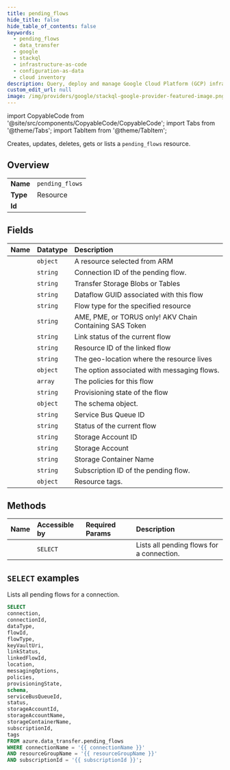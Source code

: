 ```yaml
---
title: pending_flows
hide_title: false
hide_table_of_contents: false
keywords:
  - pending_flows
  - data_transfer
  - google
  - stackql
  - infrastructure-as-code
  - configuration-as-data
  - cloud inventory
description: Query, deploy and manage Google Cloud Platform (GCP) infrastructure and resources using SQL
custom_edit_url: null
image: /img/providers/google/stackql-google-provider-featured-image.png
---
```


import CopyableCode from '@site/src/components/CopyableCode/CopyableCode';
import Tabs from '@theme/Tabs';
import TabItem from '@theme/TabItem';

Creates, updates, deletes, gets or lists a <code>pending_flows</code> resource.

## Overview
<table><tbody>
<tr><td><b>Name</b></td><td><code>pending_flows</code></td></tr>
<tr><td><b>Type</b></td><td>Resource</td></tr>
<tr><td><b>Id</b></td><td><CopyableCode code="azure.data_transfer.pending_flows" /></td></tr>
</tbody></table>

## Fields
| Name | Datatype | Description |
|:-----|:---------|:------------|
| <CopyableCode code="connection" /> | `object` | A resource selected from ARM |
| <CopyableCode code="connectionId" /> | `string` | Connection ID of the pending flow. |
| <CopyableCode code="dataType" /> | `string` | Transfer Storage Blobs or Tables |
| <CopyableCode code="flowId" /> | `string` | Dataflow GUID associated with this flow |
| <CopyableCode code="flowType" /> | `string` | Flow type for the specified resource |
| <CopyableCode code="keyVaultUri" /> | `string` | AME, PME, or TORUS only! AKV Chain Containing SAS Token |
| <CopyableCode code="linkStatus" /> | `string` | Link status of the current flow |
| <CopyableCode code="linkedFlowId" /> | `string` | Resource ID of the linked flow |
| <CopyableCode code="location" /> | `string` | The geo-location where the resource lives |
| <CopyableCode code="messagingOptions" /> | `object` | The option associated with messaging flows. |
| <CopyableCode code="policies" /> | `array` | The policies for this flow |
| <CopyableCode code="provisioningState" /> | `string` | Provisioning state of the flow |
| <CopyableCode code="schema" /> | `object` | The schema object. |
| <CopyableCode code="serviceBusQueueId" /> | `string` | Service Bus Queue ID |
| <CopyableCode code="status" /> | `string` | Status of the current flow |
| <CopyableCode code="storageAccountId" /> | `string` | Storage Account ID |
| <CopyableCode code="storageAccountName" /> | `string` | Storage Account |
| <CopyableCode code="storageContainerName" /> | `string` | Storage Container Name |
| <CopyableCode code="subscriptionId" /> | `string` | Subscription ID of the pending flow. |
| <CopyableCode code="tags" /> | `object` | Resource tags. |

## Methods
| Name | Accessible by | Required Params | Description |
|:-----|:--------------|:----------------|:------------|
| <CopyableCode code="list" /> | `SELECT` | <CopyableCode code="connectionName, resourceGroupName, subscriptionId" /> | Lists all pending flows for a connection. |

## `SELECT` examples

Lists all pending flows for a connection.


```sql
SELECT
connection,
connectionId,
dataType,
flowId,
flowType,
keyVaultUri,
linkStatus,
linkedFlowId,
location,
messagingOptions,
policies,
provisioningState,
schema,
serviceBusQueueId,
status,
storageAccountId,
storageAccountName,
storageContainerName,
subscriptionId,
tags
FROM azure.data_transfer.pending_flows
WHERE connectionName = '{{ connectionName }}'
AND resourceGroupName = '{{ resourceGroupName }}'
AND subscriptionId = '{{ subscriptionId }}';
```